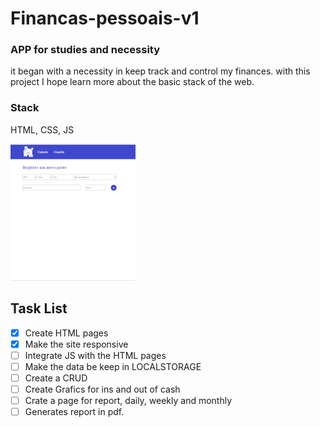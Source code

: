 # Financas-pessoais-v1
### APP for studies and necessity
it began with a necessity in keep  track and control my finances. with this project I hope learn more about the basic stack of the  web. 

### Stack
HTML, CSS, JS

![Pagina, de cadastro](https://github.com/OuroborosD/Financas-pessoais-v1/blob/main/STATIC/IMG/imgreadme.PNG)

## Task List
- [x] Create  HTML pages
- [x] Make the site responsive
- [ ] Integrate JS with the HTML pages
- [ ] Make the data be keep in LOCALSTORAGE
- [ ] Create a CRUD
- [ ] Create Grafics for ins  and out of cash
- [ ] Crate a page for report, daily, weekly and monthly
- [ ] Generates report in pdf.
